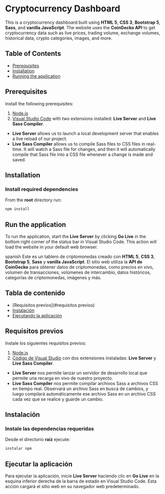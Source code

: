 # Cryptocurrency Dashboard

This is a cryptocurrency dashboard built using **HTML 5**, **CSS 3**, **Bootstrap 5**, **Sass**, and **vanilla JavaScript**. The website uses the **CoinGecko API** to get cryptocurrency data such as live prices, trading volume, exchange volumes, historical data, crypto categories, images, and more.

## Table of Contents 
- [Prerequisites](#prerequisites)
- [Installation](#installation)
- [Running the application](#run-the-application)

## Prerequisites

Install the following prerequisites:

1. [Node.js](https://nodejs.org/en/)
2. [Visual Studio Code](https://code.visualstudio.com/download) with two extensions installed: **Live Server** and **Live Sass Compiler**.
* **Live Server** allows us to launch a local development server that enables a live reload of our project.
* **Live Sass Compiler** allows us to compile Sass files to CSS files in real-time. It will watch a Sass file for changes, and then it will automatically compile that Sass file into a CSS file whenever a change is made and saved.

## Installation

### Install required dependencies

From the **root** directory run:

```bash
npm install
```

## Run the application

To run the application, start the **Live Server** by clicking **Go Live** in the bottom right corner of the status bar in Visual Studio Code. This action will load the website in your default web browser. 

spanish
Este es un tablero de criptomonedas creado con **HTML 5**, **CSS 3**, **Bootstrap 5**, **Sass** y **vanilla JavaScript**. El sitio web utiliza la **API de CoinGecko** para obtener datos de criptomonedas, como precios en vivo, volumen de transacciones, volúmenes de intercambio, datos históricos, categorías de criptomonedas, imágenes y más.

## Tabla de contenido
- [Requisitos previos](#requisitos previos)
- [Instalación](#instalación)
- [Ejecutando la aplicación](#ejecutar-la-aplicación)

## Requisitos previos

Instale los siguientes requisitos previos:

1. [Node.js](https://nodejs.org/en/)
2. [Código de Visual Studio](https://code.visualstudio.com/download) con dos extensiones instaladas: **Live Server** y **Live Sass Compiler**.
* **Live Server** nos permite lanzar un servidor de desarrollo local que permite una recarga en vivo de nuestro proyecto.
* **Live Sass Compiler** nos permite compilar archivos Sass a archivos CSS en tiempo real. Observará un archivo Sass en busca de cambios, y luego compilará automáticamente ese archivo Sass en un archivo CSS cada vez que se realice y guarde un cambio.

## Instalación

### Instale las dependencias requeridas

Desde el directorio **raíz** ejecute:

```bash
instalar npm
```
## Ejecutar la aplicación

Para ejecutar la aplicación, inicie **Live Server** haciendo clic en **Go Live** en la esquina inferior derecha de la barra de estado en Visual Studio Code. Esta acción cargará el sitio web en su navegador web predeterminado.